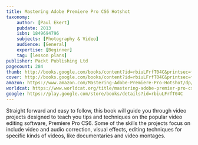 ```yaml
---
title: Mastering Adobe Premiere Pro CS6 Hotshot
taxonomy:
	author: [Paul Ekert]
	pubdate: 2013
	isbn: 1849694796
	subjects: [Photography & Video]
	audience: [General]
	expertise: [Beginner]
	tag: [lesson plans]
publisher: Packt Publishing Ltd
pagecount: 284
thumb: http://books.google.com/books/content?id=rbiuLFrfT04C&printsec=frontcover&img=1&zoom=2&edge=curl&imgtk=AFLRE73Z9-JI8JazOVRGebTWNzoEDtUF-hCRR4_teP5l3Ur39GeYDSUWY9-esTuB1CFeP_MrNTzWJWEP-V-ToAhONSZfNknsHqXc5EutEv7Nq8hHfoarG64MukGFrfavwu7lNPG4kEIM&source=gbs_api
cover: http://books.google.com/books/content?id=rbiuLFrfT04C&printsec=frontcover&img=1&zoom=6&edge=curl&imgtk=AFLRE71VbWpesB8gydLvTTTr-8fZAHIV1Gs_PhCYV9Em4BDSqTy5ScvVX4LurJK2ryfvVj_VjQaYzjXgSvewbMBcK9en6XGZO6h85CNO4nd-wW8hG2kRHC3l82AWWkj-ZrQ_4WavjA9s&source=gbs_api
amazon: https://www.amazon.com/Mastering-Adobe-Premiere-Pro-Hotshot/dp/1849694788/ref=sr_1_fkmr0_1?keywords=Mastering+Adobe+Premier+Pro+CS6+Hotshot+%3A+take+your+video+editing+skills+to+new+and+exciting+levels+with+eight+fantastic+projects&qid=1571940446&sr=8-1-fkmr0
worldcat: https://www.worldcat.org/title/mastering-adobe-premier-pro-cs6-hotshot/oclc/1105798795&referer=brief_results
google: https://play.google.com/store/books/details?id=rbiuLFrfT04C
---
```

Straight forward and easy to follow, this book will guide you through video projects designed to teach you tips and techniques on the popular video editing software, Premiere Pro CS6.  Some of the skills the projects focus on include video and audio correction, visual effects, editing techniques for specific kinds of videos, like documentaries and video montages.